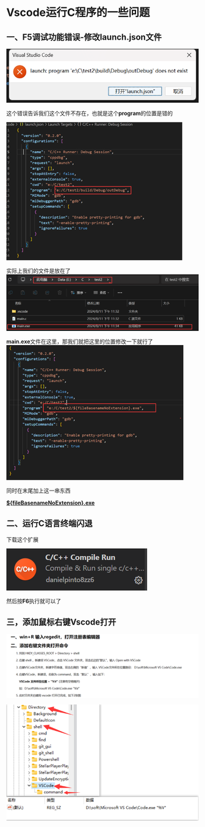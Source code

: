 # Vscode运行C程序的一些问题

## 一、F5调试功能错误-修改launch.json文件


![Vscode.md202408112346021](https://raw.githubusercontent.com/ZhangZhen-huia/Note/main/img/202408120001570.png)

这个错误告诉我们这个文件不存在，也就是这个**program**的位置是错的



<img src="https://raw.githubusercontent.com/ZhangZhen-huia/Note/main/img/202408120002058.png" alt="Vscode.md202408112346471" style="zoom:50%;" />

实际上我们的文件是放在了
<img src="https://raw.githubusercontent.com/ZhangZhen-huia/Note/main/img/202408120002562.png" alt="Vscode.md202408112347777" style="zoom:50%;" />



**main.exe**文件在这里，那我们就把这里的位置修改一下就行了
<img src="https://raw.githubusercontent.com/ZhangZhen-huia/Note/main/img/202408120002501.png" alt="Vscode.md202408112347369" style="zoom:50%;" />

同时在末尾加上这一串东西

**<u>${fileBasenameNoExtension}.exe</u>**



## 二、运行C语言终端闪退

下载这个扩展

![Vscode.md202408112347297](https://raw.githubusercontent.com/ZhangZhen-huia/Note/main/img/202408120003488.png)



然后按**F6**执行就可以了

## 三，添加鼠标右键Vscode打开

![image-20240812223222670](https://raw.githubusercontent.com/ZhangZhen-huia/Note/main/img/202408122232706.png)

![image-20240812223338712](https://raw.githubusercontent.com/ZhangZhen-huia/Note/main/img/202408122233745.png)
